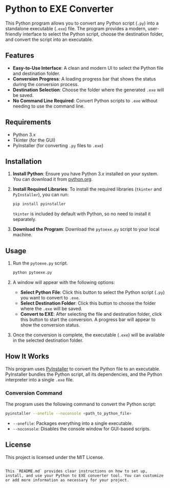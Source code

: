 # Python to EXE Converter

This Python program allows you to convert any Python script (`.py`) into a standalone executable (`.exe`) file. The program provides a modern, user-friendly interface to select the Python script, choose the destination folder, and convert the script into an executable.

## Features

- **Easy-to-Use Interface**: A clean and modern UI to select the Python file and destination folder.
- **Conversion Progress**: A loading progress bar that shows the status during the conversion process.
- **Destination Selection**: Choose the folder where the generated `.exe` will be saved.
- **No Command Line Required**: Convert Python scripts to `.exe` without needing to use the command line.

## Requirements

- Python 3.x
- Tkinter (for the GUI)
- PyInstaller (for converting `.py` files to `.exe`)

## Installation

1. **Install Python**: Ensure you have Python 3.x installed on your system. You can download it from [python.org](https://www.python.org/downloads/).

2. **Install Required Libraries**:
   To install the required libraries (`tkinter` and `PyInstaller`), you can run:

   ```bash
   pip install pyinstaller
   ```

   `tkinter` is included by default with Python, so no need to install it separately.

3. **Download the Program**:
   Download the `pytoexe.py` script to your local machine.

## Usage

1. Run the `pytoexe.py` script.

   ```bash
   python pytoexe.py
   ```

2. A window will appear with the following options:
   - **Select Python File**: Click this button to select the Python script (`.py`) you want to convert to `.exe`.
   - **Select Destination Folder**: Click this button to choose the folder where the `.exe` will be saved.
   - **Convert to EXE**: After selecting the file and destination folder, click this button to start the conversion. A progress bar will appear to show the conversion status.

3. Once the conversion is complete, the executable (`.exe`) will be available in the selected destination folder.

## How It Works

This program uses [PyInstaller](https://www.pyinstaller.org/) to convert the Python file to an executable. PyInstaller bundles the Python script, all its dependencies, and the Python interpreter into a single `.exe` file.

### Conversion Command
The program uses the following command to convert the Python script:

```bash
pyinstaller --onefile --noconsole <path_to_python_file>
```

- `--onefile`: Packages everything into a single executable.
- `--noconsole`: Disables the console window for GUI-based scripts.

## License

This project is licensed under the MIT License.

```

This `README.md` provides clear instructions on how to set up, install, and use your Python to EXE converter tool. You can customize or add more information as necessary for your project.
